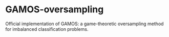 # GAMOS-oversampling
Official implementation of GAMOS: a game-theoretic oversampling method for imbalanced classification problems.
